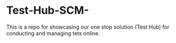 # Test-Hub-SCM-
This is a repo for showcasing our one stop solution  (Test Hub) for conducting and managing tets online.
